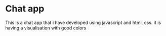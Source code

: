 # Chat app
This is a chat app that i have developed using javascript and html, css. it is having a visualisation with good colors 

